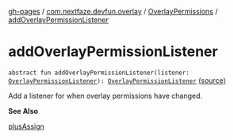 [gh-pages](../../index.md) / [com.nextfaze.devfun.overlay](../index.md) / [OverlayPermissions](index.md) / [addOverlayPermissionListener](./add-overlay-permission-listener.md)

# addOverlayPermissionListener

`abstract fun addOverlayPermissionListener(listener: `[`OverlayPermissionListener`](../-overlay-permission-listener.md)`): `[`OverlayPermissionListener`](../-overlay-permission-listener.md) [(source)](https://github.com/NextFaze/dev-fun/tree/master/devfun/src/main/java/com/nextfaze/devfun/overlay/Permissions.kt#L81)

Add a listener for when overlay permissions have changed.

**See Also**

[plusAssign](plus-assign.md)

